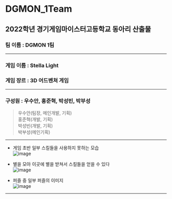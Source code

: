 # DGMON_1Team

2022학년 경기게임마이스터고등학교 동아리 산출물 
----  
### 팀 이름 : DGMON 1팀  
---    
### 게임 이름 : Stella Light   
### 게임 장르 : 3D 어드벤쳐 게임
---   
### 구성원 : 우수안, 홍준혁, 박성빈, 박부성
> 우수안(팀장, 메인개발, 기획)   
> 홍준혁(개발, 기획)   
> 박성빈(개발, 기획)   
> 박부성(메인기획)   
---    
- 게임 초반 일부 스킬들을 사용하지 못하는 모습   
![image](https://user-images.githubusercontent.com/77601060/182989338-d009403e-0402-4fe4-80ac-8ea3025c0c6a.png)    
  
 - 별을 모아 이곳에 별을 받쳐서 스킬들을 얻을 수 있다    
![image](https://user-images.githubusercontent.com/77601060/182989117-327861e5-671d-4450-9c02-5c7bbd9a4463.png)    

- 퍼즐 중 일부 퍼즐의 이미지    
![image](https://user-images.githubusercontent.com/77601060/182989816-9bf57435-a1f6-49ff-8a82-2dce95fab965.png)

---  
